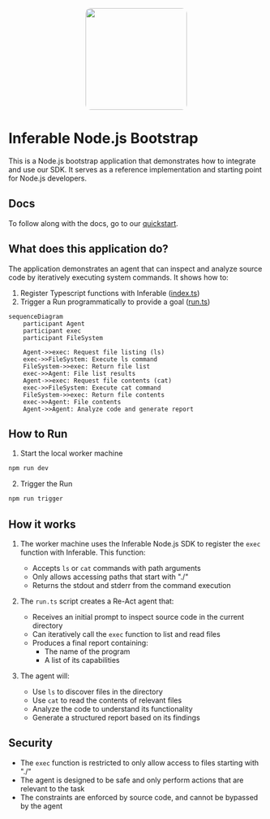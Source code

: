 <p align="center">
  <img src="https://a.inferable.ai/logo-hex.png" width="200" style="border-radius: 10px" />
</p>

# Inferable Node.js Bootstrap

This is a Node.js bootstrap application that demonstrates how to integrate and use our SDK. It serves as a reference implementation and starting point for Node.js developers.

## Docs

To follow along with the docs, go to our [quickstart](https://docs.inferable.ai/quick-start).

## What does this application do?

The application demonstrates an agent that can inspect and analyze source code by iteratively executing system commands. It shows how to:

1. Register Typescript functions with Inferable ([index.ts](./src/index.ts))
2. Trigger a Run programmatically to provide a goal ([run.ts](./src/run.ts))

```mermaid
sequenceDiagram
    participant Agent
    participant exec
    participant FileSystem

    Agent->>exec: Request file listing (ls)
    exec->>FileSystem: Execute ls command
    FileSystem->>exec: Return file list
    exec->>Agent: File list results
    Agent->>exec: Request file contents (cat)
    exec->>FileSystem: Execute cat command
    FileSystem->>exec: Return file contents
    exec->>Agent: File contents
    Agent->>Agent: Analyze code and generate report
```

## How to Run

1. Start the local worker machine

```bash
npm run dev
```

2. Trigger the Run

```bash
npm run trigger
```

## How it works

1. The worker machine uses the Inferable Node.js SDK to register the `exec` function with Inferable. This function:

   - Accepts `ls` or `cat` commands with path arguments
   - Only allows accessing paths that start with "./"
   - Returns the stdout and stderr from the command execution

2. The `run.ts` script creates a Re-Act agent that:

   - Receives an initial prompt to inspect source code in the current directory
   - Can iteratively call the `exec` function to list and read files
   - Produces a final report containing:
     - The name of the program
     - A list of its capabilities

3. The agent will:

   - Use `ls` to discover files in the directory
   - Use `cat` to read the contents of relevant files
   - Analyze the code to understand its functionality
   - Generate a structured report based on its findings

## Security

- The `exec` function is restricted to only allow access to files starting with "./"
- The agent is designed to be safe and only perform actions that are relevant to the task
- The constraints are enforced by source code, and cannot be bypassed by the agent
